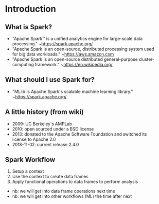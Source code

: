 # Introduction

## What is Spark?
* "Apache Spark™ is a unified analytics engine for large-scale data processing." ~https://spark.apache.org/
* "Apache Spark is an open-source, distributed processing system used for big data workloads." ~https://aws.amazon.com
* "Apache Spark is an open-source distributed general-purpose cluster-computing framework." ~https://en.wikipedia.org/

## What should I use Spark for?
* "MLlib is Apache Spark's scalable machine learning library." ~https://spark.apache.org/

## A little history (from wiki)
* 2009: UC Berkeley's AMPLab
* 2010: open sourced under a BSD license
* 2013: donated to the Apache Software Foundation and switched its license to Apache 2.0
* 2018-11-02: current release 2.4.0

## Spark Workflow
1. Setup a context
2. Use the context to create data frames
3. Apply functional operations to data frames to perform analysis

* nb: we will get into data frame operations next time
* nb: we will get into other workflows (ML) the time after next


